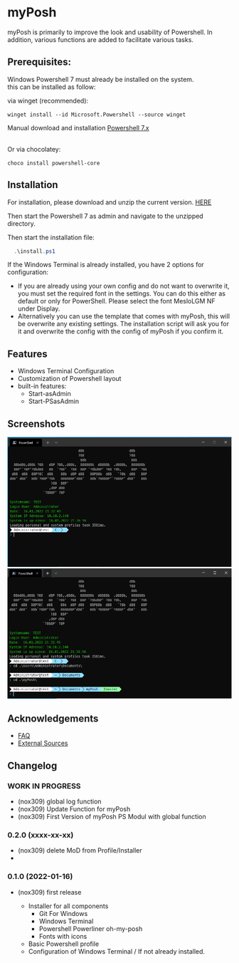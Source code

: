 
# myPosh

myPosh is primarily to improve the look and usability of Powershell.
In addition, various functions are added to facilitate various tasks.


## Prerequisites:

Windows Powershell 7 must already be installed on the system.</br>
this can be installed as follow:</br>

via winget (recommended):
```
winget install --id Microsoft.Powershell --source winget
```

Manual download and installation
[Powershell 7.x](https://docs.microsoft.com/de-de/powershell/scripting/install/installing-powershell-on-windows?view=powershell-7.2#installing-the-msi-package)</br>
</br>

Or via chocolatey:
```
choco install powershell-core
```


## Installation
For installation, please download and unzip the current version. [HERE](https://github.com/nox309/myPosh/releases)

Then start the Powershell 7 as admin and navigate to the unzipped directory.

Then start the installation file:

```powershell
  .\install.ps1
```
If the Windows Terminal is already installed, you have 2 options for configuration:
- If you are already using your own config and do not want to overwrite it, you must set the required font in the settings. You can do this either as default or only for PowerShell.
Please select the font MesloLGM NF under Display.
- Alternatively you can use the template that comes with myPosh, this will be overwrite any existing settings. The installation script will ask you for it and overwrite the config with the config of myPosh if you confirm it. </br>


## Features

- Windows Terminal Configuration
- Customization of Powershell layout
- built-in features:
  - Start-asAdmin 
  - Start-PSasAdmin


## Screenshots

![myPoshLayout](./doc/img/ProfilLayout.PNG)
![myPoshGIT](./doc/img/Git.PNG)

## Acknowledgements

 - [FAQ](https://github.com/nox309/myPosh/tree/master/doc/FAQ.md)
 - [External Sources](https://github.com/nox309/myPosh/blob/master/doc/extSources.md)

## Changelog

### **WORK IN PROGRESS**
- (nox309) global log function
- (nox309) Update Function for myPosh
- (nox309) First Version of myPosh PS Modul with global function

### 0.2.0 (xxxx-xx-xx)
- (nox309) delete MoD from Profile/Installer
- 
### 0.1.0 (2022-01-16)

-   (nox309) first release

    - Installer for all components
      - Git For Windows
      - Windows Terminal
      - Powershell Powerliner oh-my-posh
      - Fonts with icons
    - Basic Powershell profile
    - Configuration of Windows Terminal / If not already installed.

